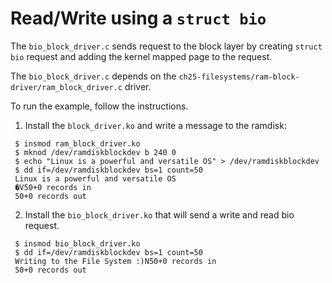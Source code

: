 
# Read/Write using a `struct bio`


The `bio_block_driver.c` sends request to the block layer by creating
`struct bio` request and adding the kernel mapped page to the request.

The `bio_block_driver.c` depends on the
`ch25-filesystems/ram-block-driver/ram_block_driver.c` driver.

To run the example, follow the instructions.

 1. Install the `block_driver.ko` and write a message to the ramdisk:

 ```
  $ insmod ram_block_driver.ko
  $ mknod /dev/ramdiskblockdev b 240 0
  $ echo "Linux is a powerful and versatile OS" > /dev/ramdiskblockdev
  $ dd if=/dev/ramdiskblockdev bs=1 count=50
  Linux is a powerful and versatile OS
  �V50+0 records in
  50+0 records out
 ```

 2. Install the `bio_block_driver.ko` that will send a write and read bio request.

 ```
  $ insmod bio_block_driver.ko
  $ dd if=/dev/ramdiskblockdev bs=1 count=50
  Writing to the File System :)N50+0 records in
  50+0 records out
 ```

